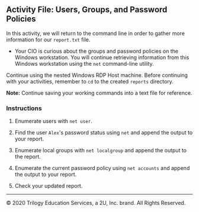 ## Activity File: Users, Groups, and Password Policies

In this activity, we will return to the command line in order to gather more information for our `report.txt` file.

- Your CIO is curious about the groups and password policies on the Windows workstation. You will continue retrieving information from this Windows workstation using the `net` command-line utility. 

Continue using the nested Windows RDP Host machine. Before continuing with your activities, remember to `cd` to the created `reports` directory.

**Note:** Continue saving your working commands into a text file for reference. 

### Instructions

1. Enumerate users with `net user`.

2. Find the user `Alex`'s password status using `net` and append the output to your report.

3. Enumerate local groups with `net localgroup` and append the output to the report.

4. Enumerate the current password policy using `net accounts` and append the output to your report.

5. Check your updated report.

----

© 2020 Trilogy Education Services, a 2U, Inc. brand. All Rights Reserved.
